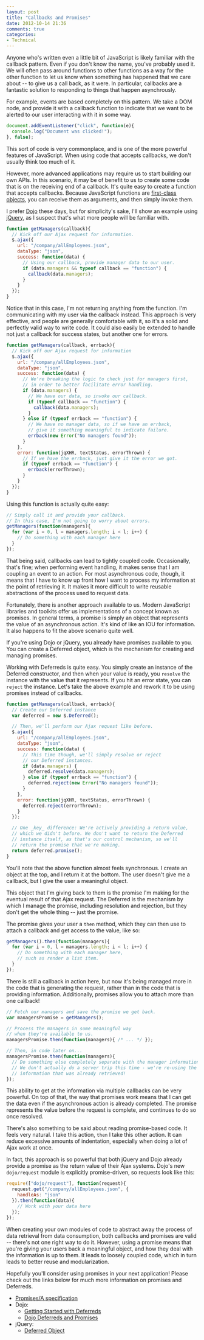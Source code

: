```yaml
---
layout: post
title: "Callbacks and Promises"
date: 2012-10-14 21:36
comments: true
categories: 
- Technical
---
```


Anyone who's written even a little bit of JavaScript is likely familiar with the
callback pattern. Even if you don't know the name, you've probably used it. We
will often pass around functions to other functions as a way for the other
function to let us know when something has happened that we care about -- to
give us a call back, as it were. In particular, callbacks are a fantastic
solution to responding to things that happen asynchrously.

For example, events are based completely on this pattern. We take a DOM node,
and provide it with a callback function to indicate that we want to be alerted
to our user interacting with it in some way.

<!-- more -->

``` javascript Simple document-based click handler
document.addEventListener("click", function(e){
  console.log("Document was clicked!");
}, false);
```

This sort of code is very commonplace, and is one of the more powerful features
of JavaScript. When using code that accepts callbacks, we don't usually think
too much of it.

However, more advanced applications may require us to start building our own
APIs. In this scenario, it may be of benefit to us to create some code that is
on the receiving end of a callback. It's quite easy to create a function that
accepts callbacks. Because JavaScript functions are [first-class objects][1],
you can receive them as arguments, and then simply invoke them.

I prefer [Dojo][] these days, but for simplicity's sake, I'll show an example
using [jQuery][], as I suspect that's what more people will be familiar with.

``` javascript Simple function that accepts a callback
function getManagers(callback){
  // Kick off our Ajax request for information.
  $.ajax({
    url: "/company/allEmployees.json",
    dataType: "json",
    success: function(data) {
      // Using our callback, provide manager data to our user.
      if (data.managers && typeof callback == "function") {
        callback(data.managers);
      }
    }
  });
}
```

Notice that in this case, I'm not returning anything from the function. I'm
communicating with my user via the callback instead. This approach is very
effective, and people are generally comfortable with it, so it's a solid and
perfectly valid way to write code. It could also easily be extended to handle
not just a callback for success states, but another one for errors.

``` javascript Improved version with callback/errback support
function getManagers(callback, errback){
  // Kick off our Ajax request for information
  $.ajax({
    url: "/company/allEmployees.json",
    dataType: "json",
    success: function(data) {
      // We're breaking the logic to check just for managers first,
      // in order to better facilitate error handling.
      if (data.managers) {
        // We have our data, so invoke our callback.
        if (typeof callback == "function") {
          callback(data.managers);
        }
      } else if (typeof errback == "function") {
        // We have no manager data, so if we have an errback,
        // give it something meaningful to indicate failure.
        errback(new Error("No managers found"));
      }
    },
    error: function(jqXHR, textStatus, errorThrown) {
      // If we have the errback, just give it the error we got.
      if (typeof errback == "function") {
        errback(errorThrown);
      }
    }
  });
}
```

Using this function is actually quite easy:

``` javascript Using getManagers
// Simply call it and provide your callback.
// In this case, I'm not going to worry about errors.
getManagers(function(managers){
  for (var i = 0, l = managers.length; i < l; i++) {
    // Do something with each manager here
  }
});
```

That being said, callbacks can lead to tightly coupled code.  Occasionally,
that's fine; when performing event handling, it makes sense that I am coupling
an event to an action. For most asynchronous code, though, it means that I have
to know up front how I want to process my information at the point of retrieving
it. It makes it more difficult to write reusable abstractions of the process
used to request data.

Fortunately, there is another approach available to us. Modern JavaScript
libraries and toolkits offer us implementations of a concept known as promises.
In general terms, a promise is simply an object that represents the value of an
asynchronous action. It's kind of like an IOU for information. It also happens
to fit the above scenario quite well.

If you're using Dojo or jQuery, you already have promises available to you. You
can create a Deferred object, which is the mechanism for creating and managing
promises.

Working with Deferreds is quite easy. You simply create an instance of the
Deferred constructor, and then when your value is ready, you `resolve` the
instance with the value that it represents. If you hit an error state, you can
`reject` the instance. Let's take the above example and rework it to be using
promises instead of callbacks.

``` javascript Getting managers via Deferreds / promises
function getManagers(callback, errback){
  // Create our Deferred instance
  var deferred = new $.Deferred();

  // Then, we'll perform our Ajax request like before.
  $.ajax({
    url: "/company/allEmployees.json",
    dataType: "json",
    success: function(data) {
      // This time though, we'll simply resolve or reject
      // our Deferred instances.
      if (data.managers) {
        deferred.resolve(data.managers);
      } else if (typeof errback == "function") {
        deferred.reject(new Error("No managers found"));
      }
    },
    error: function(jqXHR, textStatus, errorThrown) {
      deferred.reject(errorThrown);
    }
  });

  // One _key_ difference: We're actively providing a return value,
  // which we didn't before. We don't want to return the Deferred
  // instance itself, as that's our control mechanism, so we'll
  // return the promise that we're making.
  return deferred.promise();
}
```

You'll note that the above function almost feels synchronous. I create an object
at the top, and I return it at the bottom. The user doesn't give me a callback,
but I give the user a meaningful object.

This object that I'm giving back to them is the promise I'm making for the
eventual result of that Ajax request. The Deferred is the mechanism by which I
manage the promise, including resolution and rejection, but they don't get the
whole thing -- just the promise.

The promise gives your user a `then` method, which they can then use to attach a
callback and get access to the value, like so:

``` javascript Using the return value from getManagers as a promise
getManagers().then(function(managers){
  for (var i = 0, l = managers.length; i < l; i++) {
    // Do something with each manager here,
    // such as render a list item.
  }
});
```

There is still a callback in action here, but now it's being managed more in the
code that is generating the request, rather than in the code that is providing
information. Additionally, promises allow you to attach more than one callback!

``` javascript Reusing the return from getManagers
// Fetch our managers and save the promise we get back.
var managersPromise = getManagers();

// Process the managers in some meaningful way
// when they're available to us.
managersPromise.then(function(managers){ /* ... */ });

// Then, in code later on...
managersPromise.then(function(managers){
  // Do something else completely separate with the manager information.
  // We don't actually do a server trip this time - we're re-using the
  // information that was already retrieved!
});
```

This ability to get at the information via multiple callbacks can be very
powerful. On top of that, the way that promises work means that I can get the
data even if the asynchronous action is already completed. The promise
represents the value before the request is complete, and continues to do so once
resolved.

There's also something to be said about reading promise-based code. It feels
very natural. I take this action, `then` I take this other action. It can reduce
excessive amounts of indentation, especially when doing a lot of Ajax work at
once.

In fact, this approach is so powerful that both jQuery and Dojo already provide
a promise as the return value of their Ajax systems. Dojo's new `dojo/request`
module is explicitly promise-driven, so requests look like this:

``` javascript Using dojo/request to perform a request
require(["dojo/request"], function(request){
  request.get("/company/allEmployees.json", {
    handleAs: "json"
  }).then(function(data){
    // Work with your data here
  });
});
```

When creating your own modules of code to abstract away the process of data
retrieval from data consumption, both callbacks and promises are valid --
there's not one right way to do it. However, using a promise means that you're
giving your users back a meaningful object, and how they deal with the
information is up to them. It leads to loosely coupled code, which in turn leads
to better reuse and modularization.

Hopefully you'll consider using promises in your next application! Please check
out the links below for much more information on promises and Deferreds.

* [Promises/A specification][2]
* Dojo:
  * [Getting Started with Deferreds][3]
  * [Dojo Deferreds and Promises][4]
* jQuery:
  * [Deferred Object][5]

[1]: http://en.wikipedia.org/wiki/First-class_function#Higher-order_functions:_passing_functions_as_arguments
[2]: http://wiki.commonjs.org/wiki/Promises/A
[3]: http://dojotoolkit.org/documentation/tutorials/1.8/deferreds/
[4]: http://dojotoolkit.org/documentation/tutorials/1.8/promises/
[5]: http://api.jquery.com/category/deferred-object/
[Dojo]: http://dojotoolkit.org/
[jQuery]: http://jquery.com/
